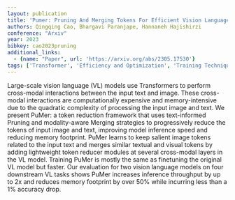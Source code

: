 ```yaml
---
layout: publication
title: 'Pumer: Pruning And Merging Tokens For Efficient Vision Language Models'
authors: Qingqing Cao, Bhargavi Paranjape, Hannaneh Hajishirzi
conference: "Arxiv"
year: 2023
bibkey: cao2023pruning
additional_links:
  - {name: "Paper", url: 'https://arxiv.org/abs/2305.17530'}
tags: ['Transformer', 'Efficiency and Optimization', 'Training Techniques', 'Model Architecture', 'Tools', 'Merging', 'Pruning', 'Multimodal Models', 'Pretraining Methods']
---
```

Large-scale vision language (VL) models use Transformers to perform
cross-modal interactions between the input text and image. These cross-modal
interactions are computationally expensive and memory-intensive due to the
quadratic complexity of processing the input image and text. We present PuMer:
a token reduction framework that uses text-informed Pruning and modality-aware
Merging strategies to progressively reduce the tokens of input image and text,
improving model inference speed and reducing memory footprint. PuMer learns to
keep salient image tokens related to the input text and merges similar textual
and visual tokens by adding lightweight token reducer modules at several
cross-modal layers in the VL model. Training PuMer is mostly the same as
finetuning the original VL model but faster. Our evaluation for two vision
language models on four downstream VL tasks shows PuMer increases inference
throughput by up to 2x and reduces memory footprint by over 50% while incurring
less than a 1% accuracy drop.
